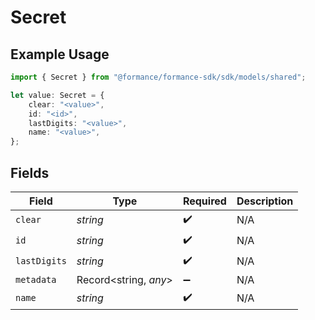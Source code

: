 # Secret

## Example Usage

```typescript
import { Secret } from "@formance/formance-sdk/sdk/models/shared";

let value: Secret = {
    clear: "<value>",
    id: "<id>",
    lastDigits: "<value>",
    name: "<value>",
};
```

## Fields

| Field                 | Type                  | Required              | Description           |
| --------------------- | --------------------- | --------------------- | --------------------- |
| `clear`               | *string*              | :heavy_check_mark:    | N/A                   |
| `id`                  | *string*              | :heavy_check_mark:    | N/A                   |
| `lastDigits`          | *string*              | :heavy_check_mark:    | N/A                   |
| `metadata`            | Record<string, *any*> | :heavy_minus_sign:    | N/A                   |
| `name`                | *string*              | :heavy_check_mark:    | N/A                   |